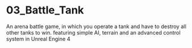 # 03_Battle_Tank
An arena battle game, in which you operate a tank and have to destroy all other tanks to win. featuring simple AI, terrain and an advanced control system in Unreal Engine 4
